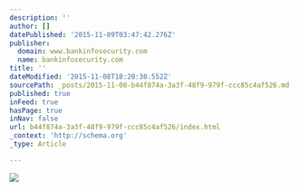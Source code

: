 ```yaml
---
description: ''
author: []
datePublished: '2015-11-09T03:47:42.276Z'
publisher:
  domain: www.bankinfosecurity.com
  name: bankinfosecurity.com
title: ''
dateModified: '2015-11-08T18:20:30.552Z'
sourcePath: _posts/2015-11-08-b44f874a-3a3f-48f9-979f-ccc85c4af526.md
published: true
inFeed: true
hasPage: true
inNav: false
url: b44f874a-3a3f-48f9-979f-ccc85c4af526/index.html
_context: 'http://schema.org'
_type: Article

---
```

![](http://ef67fc04ce9b132c2b32-8aedd782b7d22cfe0d1146da69a52436.r14.cf1.rackcdn.com/new-wave-pay-at-pump-skimming-attacks-showcase_image-9-a-8652.jpg)